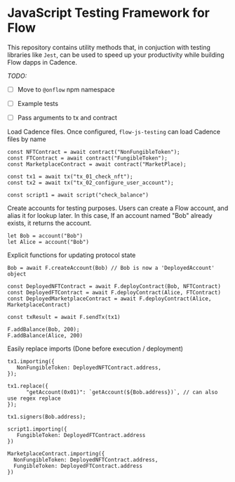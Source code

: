 # JavaScript Testing Framework for Flow

This repository contains utility methods that, in conjuction with testing libraries like `Jest`,
can be used to speed up your productivity while building Flow dapps in Cadence.



*TODO:*
- [ ] Move to `@onflow` npm namespace
- [ ] Example tests
- [ ] Pass arguments to tx and contract


Load Cadence files. Once configured, `flow-js-testing` can load Cadence files by name
```
const NFTContract = await contract("NonFungibleToken");
const FTContract = await contract("FungibleToken");
const MarketplaceContract = await contract("MarketPlace);

const tx1 = await tx("tx_01_check_nft");
const tx2 = await tx("tx_02_configure_user_account");

const script1 = await script("check_balance")
```

Create accounts for testing purposes. Users can create a Flow account, and alias it for lookup later. In this case, If an account named "Bob" already exists, it returns the account.

```
let Bob = account("Bob")
let Alice = account("Bob")
```



Explicit functions for updating protocol state
```
Bob = await F.createAccount(Bob) // Bob is now a 'DeployedAccount' object

const DeployedNFTContract = await F.deployContract(Bob, NFTContract)
const DeployedFTContract = await F.deployContract(Alice, FTContract)
const DeployedMarketplaceContract = await F.deployContract(Alice, MarketplaceContract)

const txResult = await F.sendTx(tx1)

F.addBalance(Bob, 200);
F.addBalance(Alice, 200)

```

Easily replace imports (Done before execution / deployment)

```
tx1.importing({
   NonFungibleToken: DeployedNFTContract.address,
});

tx1.replace({
      "getAccount(0x01)": `getAccount(${Bob.address})`, // can also use regex replace
});

tx1.signers(Bob.address);

script1.importing({
   FungibleToken: DeployedFTContract.address
})

MarketplaceContract.importing({
  NonFungibleToken: DeployedNFTContract.address,
  FungibleToken: DeployedFTContract.address
})
```
